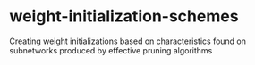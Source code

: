 # weight-initialization-schemes
Creating weight initializations based on characteristics found on subnetworks produced by effective pruning algorithms
